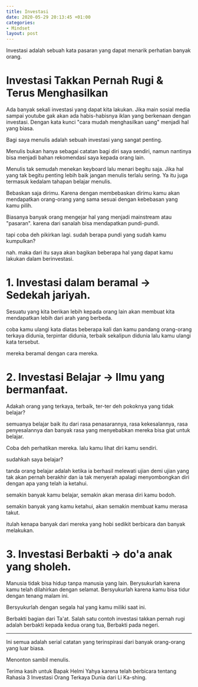 ```yaml
---
title: Investasi
date: 2020-05-29 20:13:45 +01:00
categories:
- Mindset
layout: post
---
```


Investasi adalah sebuah kata pasaran yang dapat menarik perhatian banyak orang.

# Investasi Takkan Pernah Rugi & Terus Menghasilkan

Ada banyak sekali investasi yang dapat kita lakukan. Jika main sosial media sampai youtube gak akan ada habis-habisnya iklan yang berkenaan dengan investasi. Dengan kata kunci "cara mudah menghasilkan uang" menjadi hal yang biasa.

Bagi saya menulis adalah sebuah investasi yang sangat penting. 

Menulis bukan hanya sebagai catatan bagi diri saya sendiri, namun nantinya bisa menjadi bahan rekomendasi saya kepada orang lain.

Menulis tak semudah menekan keyboard lalu menari begitu saja. Jika hal yang tak begitu penting lebih baik jangan menulis terlalu sering. Ya itu juga termasuk kedalam tahapan belajar menulis.

Bebaskan saja dirimu. Karena dengan membebaskan dirimu kamu akan mendapatkan orang-orang yang sama sesuai dengan kebebasan yang kamu pilih.

Biasanya banyak orang mengejar hal yang menjadi mainstream atau "pasaran". karena dari sanalah bisa mendapatkan pundi-pundi.

tapi coba deh pikirkan lagi. sudah berapa pundi yang sudah kamu kumpulkan?

nah. maka dari itu saya akan bagikan beberapa hal yang dapat kamu lakukan dalam berinvestasi.

# 1. Investasi dalam beramal -> Sedekah jariyah.

Sesuatu yang kita berikan lebih kepada orang lain akan membuat kita mendapatkan lebih dari arah yang berbeda.

coba kamu ulangi kata diatas beberapa kali dan kamu pandang orang-orang terkaya didunia, terpintar didunia, terbaik sekalipun didunia lalu kamu ulangi kata tersebut.

mereka beramal dengan cara mereka.

# 2. Investasi Belajar -> Ilmu yang bermanfaat.

Adakah orang yang terkaya, terbaik, ter-ter deh pokoknya yang tidak belajar?

semuanya belajar baik itu dari rasa penasarannya, rasa kekesalannya, rasa penyesalannya dan banyak rasa yang menyebabkan mereka bisa giat untuk belajar.

Coba deh perhatikan mereka. lalu kamu lihat diri kamu sendiri.

sudahkah saya belajar? 

tanda orang belajar adalah ketika ia berhasil melewati ujian demi ujian yang tak akan pernah berakhir dan ia tak menyerah apalagi menyombongkan diri dengan apa yang telah ia ketahui.

semakin banyak kamu belajar, semakin akan merasa diri kamu bodoh.

semakin banyak yang kamu ketahui, akan semakin membuat kamu merasa takut.

itulah kenapa banyak dari mereka yang hobi sedikit berbicara dan banyak melakukan.

# 3. Investasi Berbakti -> do'a anak yang sholeh.

Manusia tidak bisa hidup tanpa manusia yang lain. Berysukurlah karena kamu telah dilahirkan dengan selamat. Bersyukurlah karena kamu bisa tidur dengan tenang malam ini.

Bersyukurlah dengan segala hal yang kamu miliki saat ini.

Berbakti bagian dari Ta'at. Salah satu contoh investasi takkan pernah rugi adalah berbakti kepada kedua orang tua, Berbakti pada negeri. 

---

Ini semua adalah serial catatan yang terinspirasi dari banyak orang-orang yang luar biasa.

Menonton sambil menulis.

Terima kasih untuk Bapak Helmi Yahya karena telah berbicara tentang Rahasia 3 Investasi Orang Terkaya Dunia dari Li Ka-shing.

